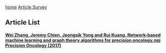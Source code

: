 [home](http://inoue0426.me/) [Article Survey](http://inoue0426.me/Article-Survey)

## Article List
#### [Wei Zhang, Jeremy Chien, Jeongsik Yong and Rui Kuang. Network-based machine learning and graph theory algorithms for precision oncology.npj Precision Oncology (2017)](http://inoue0426.me/precision-oncology) 
